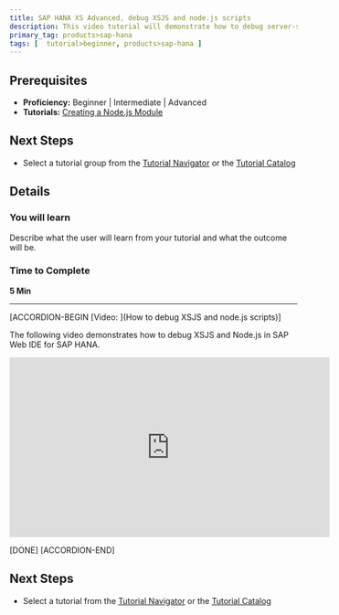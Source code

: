 ```yaml
---
title: SAP HANA XS Advanced, debug XSJS and node.js scripts
description: This video tutorial will demonstrate how to debug server-side JavaScript
primary_tag: products>sap-hana
tags: [  tutorial>beginner, products>sap-hana ]
---
```


## Prerequisites  
 - **Proficiency:** Beginner | Intermediate | Advanced
 - **Tutorials:** [Creating a Node.js Module](https://www.sap.com/developer/tutorials/xsa-xsjs-xsodata.html)


## Next Steps
 - Select a tutorial group from the [Tutorial Navigator](http://www.sap.com/developer/tutorial-navigator.html) or the [Tutorial Catalog](https://www.sap.com/developer/tutorial-navigator.tutorials.html)

## Details
### You will learn  
Describe what the user will learn from your tutorial and what the outcome will be.

### Time to Complete
**5 Min**

---

[ACCORDION-BEGIN [Video: ](How to debug XSJS and node.js scripts)]

The following video demonstrates how to debug XSJS and Node.js in SAP Web IDE for SAP HANA.

<iframe width="560" height="315" src="https://www.youtube.com/embed/pJ01pZswWRY" frameborder="0" allowfullscreen></iframe>

[DONE]
[ACCORDION-END]


## Next Steps
- Select a tutorial from the [Tutorial Navigator](http://www.sap.com/developer/tutorial-navigator.html) or the [Tutorial Catalog](http://www.sap.com/developer/tutorials.html)
